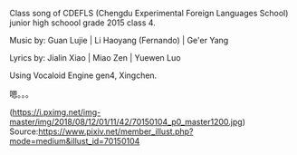 Class song of CDEFLS (Chengdu Experimental Foreign Languages School) junior high schoool grade 2015 class 4.

Music by:
Guan Lujie | Li Haoyang (Fernando) | Ge'er Yang

Lyrics by:
Jialin Xiao | Miao Zen | Yuewen Luo

Using Vocaloid Engine gen4, Xingchen. 

嗯。。。

(https://i.pximg.net/img-master/img/2018/08/12/01/11/42/70150104_p0_master1200.jpg)
Source:https://www.pixiv.net/member_illust.php?mode=medium&illust_id=70150104
